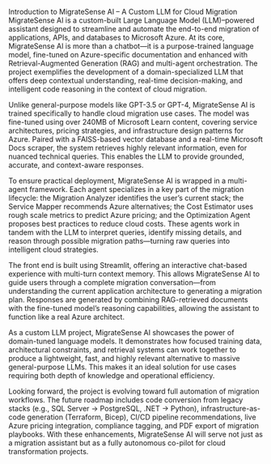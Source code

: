 Introduction to MigrateSense AI – A Custom LLM for Cloud Migration
MigrateSense AI is a custom-built Large Language Model (LLM)–powered assistant designed to streamline and automate the end-to-end migration of applications, APIs, and databases to Microsoft Azure. At its core, MigrateSense AI is more than a chatbot—it is a purpose-trained language model, fine-tuned on Azure-specific documentation and enhanced with Retrieval-Augmented Generation (RAG) and multi-agent orchestration. The project exemplifies the development of a domain-specialized LLM that offers deep contextual understanding, real-time decision-making, and intelligent code reasoning in the context of cloud migration.

Unlike general-purpose models like GPT-3.5 or GPT-4, MigrateSense AI is trained specifically to handle cloud migration use cases. The model was fine-tuned using over 240MB of Microsoft Learn content, covering service architectures, pricing strategies, and infrastructure design patterns for Azure. Paired with a FAISS-based vector database and a real-time Microsoft Docs scraper, the system retrieves highly relevant information, even for nuanced technical queries. This enables the LLM to provide grounded, accurate, and context-aware responses.

To ensure practical deployment, MigrateSense AI is wrapped in a multi-agent framework. Each agent specializes in a key part of the migration lifecycle: the Migration Analyzer identifies the user’s current stack; the Service Mapper recommends Azure alternatives; the Cost Estimator uses rough scale metrics to predict Azure pricing; and the Optimization Agent proposes best practices to reduce cloud costs. These agents work in tandem with the LLM to interpret queries, identify missing details, and reason through possible migration paths—turning raw queries into intelligent cloud strategies.

The front end is built using Streamlit, offering an interactive chat-based experience with multi-turn context memory. This allows MigrateSense AI to guide users through a complete migration conversation—from understanding the current application architecture to generating a migration plan. Responses are generated by combining RAG-retrieved documents with the fine-tuned model’s reasoning capabilities, allowing the assistant to function like a real Azure architect.

As a custom LLM project, MigrateSense AI showcases the power of domain-tuned language models. It demonstrates how focused training data, architectural constraints, and retrieval systems can work together to produce a lightweight, fast, and highly relevant alternative to massive general-purpose LLMs. This makes it an ideal solution for use cases requiring both depth of knowledge and operational efficiency.

Looking forward, the project is evolving toward full automation of migration workflows. The future roadmap includes code conversion from legacy stacks (e.g., SQL Server → PostgreSQL, .NET → Python), infrastructure-as-code generation (Terraform, Bicep), CI/CD pipeline recommendations, live Azure pricing integration, compliance tagging, and PDF export of migration playbooks. With these enhancements, MigrateSense AI will serve not just as a migration assistant but as a fully autonomous co-pilot for cloud transformation projects.

